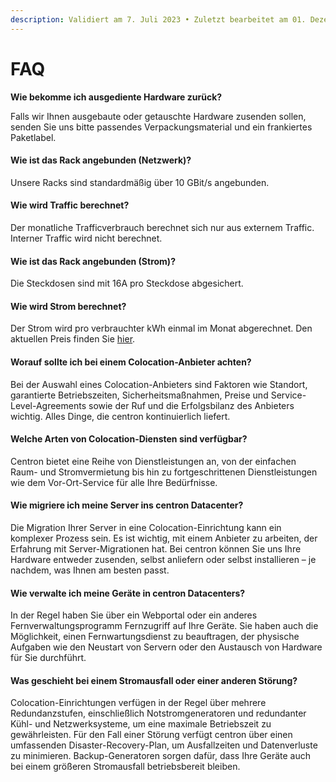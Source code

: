 ```yaml
---
description: Validiert am 7. Juli 2023 • Zuletzt bearbeitet am 01. Dezember 2023
---
```


# FAQ

**Wie bekomme ich ausgediente Hardware zurück?**

Falls wir Ihnen ausgebaute oder getauschte Hardware zusenden sollen, senden Sie uns bitte passendes Verpackungsmaterial und ein frankiertes Paketlabel.

#### Wie ist das Rack angebunden (Netzwerk)? <a href="#kann-hetzner-online-meine-hardware-verbauen" id="kann-hetzner-online-meine-hardware-verbauen"></a>

Unsere Racks sind standardmäßig über 10 GBit/s  angebunden.

#### Wie wird Traffic berechnet?

Der monatliche Trafficverbrauch berechnet sich nur aus externem Traffic. Interner Traffic wird nicht berechnet.&#x20;

#### Wie ist das Rack angebunden (Strom)? <a href="#kann-hetzner-online-meine-hardware-verbauen" id="kann-hetzner-online-meine-hardware-verbauen"></a>

Die Steckdosen sind mit 16A pro Steckdose abgesichert.

#### Wie wird Strom berechnet?

Der Strom wird pro verbrauchter kWh einmal im Monat abgerechnet. Den aktuellen Preis finden Sie [hier](https://www.centron.de/preisliste/).&#x20;

#### Worauf sollte ich bei einem Colocation-Anbieter achten?

Bei der Auswahl eines Colocation-Anbieters sind Faktoren wie Standort, garantierte Betriebszeiten, Sicherheitsmaßnahmen, Preise und Service-Level-Agreements sowie der Ruf und die Erfolgsbilanz des Anbieters wichtig. Alles Dinge, die centron kontinuierlich liefert.

#### Welche Arten von Colocation-Diensten sind verfügbar?

Centron bietet eine Reihe von Dienstleistungen an, von der einfachen Raum- und Stromvermietung bis hin zu fortgeschrittenen Dienstleistungen wie dem Vor-Ort-Service für alle Ihre Bedürfnisse.

#### Wie migriere ich meine Server ins centron Datacenter?

Die Migration Ihrer Server in eine Colocation-Einrichtung kann ein komplexer Prozess sein. Es ist wichtig, mit einem Anbieter zu arbeiten, der Erfahrung mit Server-Migrationen hat. Bei centron können Sie uns Ihre Hardware entweder zusenden, selbst anliefern oder selbst installieren – je nachdem, was Ihnen am besten passt.

#### Wie verwalte ich meine Geräte in centron Datacenters?

In der Regel haben Sie über ein Webportal oder ein anderes Fernverwaltungsprogramm Fernzugriff auf Ihre Geräte. Sie haben auch die Möglichkeit, einen Fernwartungsdienst zu beauftragen, der physische Aufgaben wie den Neustart von Servern oder den Austausch von Hardware für Sie durchführt.

#### Was geschieht bei einem Stromausfall oder einer anderen Störung?

Colocation-Einrichtungen verfügen in der Regel über mehrere Redundanzstufen, einschließlich Notstromgeneratoren und redundanter Kühl- und Netzwerksysteme, um eine maximale Betriebszeit zu gewährleisten. Für den Fall einer Störung verfügt centron über einen umfassenden Disaster-Recovery-Plan, um Ausfallzeiten und Datenverluste zu minimieren. Backup-Generatoren sorgen dafür, dass Ihre Geräte auch bei einem größeren Stromausfall betriebsbereit bleiben.
